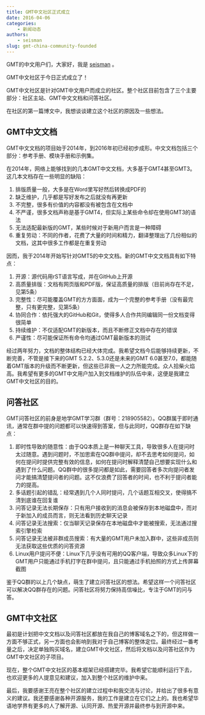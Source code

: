 ```yaml
---
title: GMT中文社区正式成立
date: 2016-04-06
categories:
    - 新闻动态
authors:
    - seisman
slug: gmt-china-community-founded
---
```


GMT的中文用户们，大家好，我是 [seisman](https://seisman.info) 。

GMT中文社区于今日正式成立了！

GMT中文社区是针对GMT中文用户而成立的社区。整个社区目前包含了三个主要部分：社区主站、GMT中文文档和问答社区。

在社区的第一篇博文中，我想谈谈建立这个社区的原因及一些想法。

## GMT中文文档

GMT中文文档的项目始于2014年，到2016年初已经初步成形。中文文档包括三个部分：参考手册、模块手册和示例集。

在2014年，网络上能够找到的几本GMT中文文档，大多基于GMT4甚至GMT3。这几本文档存在一些明显的缺陷：

1. 排版质量一般，大多是在Word里写好然后转换成PDF的
2. 缺乏维护，几乎都是写好发布之后就没有再更新
3. 不完整，很多有价值的内容都没有被包含在文档中
4. 不严谨，很多文档声称是基于GMT4，但实际上某些命令却在使用GMT3的语法
5. 无法适配最新版的GMT，某些时候对于新用户而言是一种障碍
6. 重复劳动：不同的作者，花费了大量的时间和精力，翻译整理出了几份相似的文档，这其中很多工作都是在重复劳动

因而，我于2014年开始写针对GMT5的中文文档。新的GMT中文文档具有如下特点：

1. 开源：源代码用rST语言写成，并在GitHub上开源
2. 高质量排版：文档有网页版和PDF版，保证高质量的排版（目前尚存在不足，见第5条）
3. 完整性：尽可能覆盖GMT的方方面面，成为一个完整的参考手册（没有最完整，只有更完整，见第5条）
4. 协同合作：依托强大的GitHub和Git，使得多人合作共同编辑同一份文档变得很简单
5. 持续维护：不仅适配GMT的新版本，而且不断修正文档中存在的错误
6. 严谨性：尽可能保证所有命令均通过GMT最新版本的测试

经过两年努力，文档的整体结构已经大体完成。我希望文档今后能够持续更新，不断完善，不管是接下来的GMT 5.2.2、5.3.0还是未来的GMT 6.0甚至7.0，都能随着GMT版本的升级而不断更新，但这些已非我一人之力所能完成。众人拾柴火焰高。我希望有更多的GMT中文用户加入到文档维护的队伍中来，这便是我建立GMT中文社区的目的。

## 问答社区

GMT问答社区的前身是地学GMT学习群（群号：218905582）。QQ群属于即时通讯，通常在群中提的问题都可以快速得到答案，但与此同时，QQ群存在如下缺点：

1. 即时性导致的随意性：由于QQ本质上是一种聊天工具，导致很多人在提问时太过随意。遇到问题时，不加思索在QQ群中提问，却不去思考如何提问，如何在提问时提供完整有效的信息，如何在提问时解释清楚自己想要实现什么和遇到了什么问题。QQ群中的很多提问都是如此，需要回答者多次向提问者发问才能搞清楚提问者的问题。这不仅浪费了回答者的时间，也不利于提问者能力的提高。
2. 多话题引起的错乱：经常遇到几个人同时提问，几个话题互相交叉，使得搞不清到底谁在回复谁
3. 问答记录无法长期保存：只有用户接收到的消息会被保存到本地磁盘中，而对于新加入的成员而言，则无法看到历史聊天记录
4. 问答记录无法搜索：仅当聊天记录保存在本地磁盘中才能被搜索，无法通过搜索引擎检索
5. 问答记录无法被非群成员搜索：有大量的GMT用户未加入群中，这些非成员则无法获取这些优质的问答资源
6. Linux用户提问不便：Linux下几乎没有可用的QQ客户端，导致众多Linux下的GMT用户只能通过手机打字在群中提问，且只能通过手机拍照的方式上传屏幕截图

鉴于QQ群的以上几个缺点，萌生了建立问答社区的想法。希望这样一个问答社区可以解决QQ群存在的问题。问答社区将努力保持高信噪比，专注于GMT的问与答。

## GMT中文社区

最初是计划把中文文档以及问答社区都放在我自己的博客域名之下的，但这样做一方面不够正式，另一方面也会影响到我对于自己博客的整体定位。最终经过一番考量之后，决定单独购买域名，建立GMT中文社区，然后将文档以及问答社区作为GMT中文社区的子项目。

现在，整个GMT中文社区的基本框架已经搭建完毕。我希望它能顺利运行下去，也欢迎更多的人提意见和建议，加入到整个社区的维护中来。

最后，我要感谢王亮在整个社区的建立过程中和我交流与讨论，并给出了很多有意义的建议。我还要感谢各种开源服务，我的工作是建立在它们之上的。我也希望华语地学界有更多的人了解开源、认同开源、热爱开源并最终参与到开源中来。
